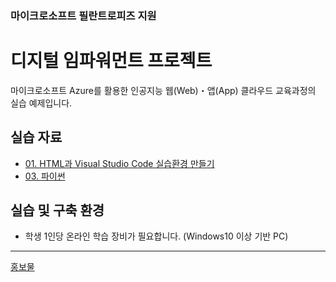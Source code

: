 <!-- <img width="100%" src="https://user-images.githubusercontent.com/64014435/231404978-b6ea3118-0837-49b5-a71e-5acb1d64ca73.png"/>
 -->
### 마이크로소프트 필란트로피즈 지원
# 디지털 임파워먼트 프로젝트

마이크로소프트 Azure를 활용한 인공지능 웹(Web)・앱(App) 클라우드 교육과정의 실습 예제입니다.

## 실습 자료
- [01. HTML과 Visual Studio Code 실습환경 만들기](https://github.com/zibb03/Web-App-Practice/tree/main/ch2)
- [03. 파이썬](https://github.com/zibb03/Web-App-Practice/tree/main/ch4)
<!-- - 5차시
- 6차시
- 7차시
- 8차시
- 9차시
- 10차시 -->

## 실습 및 구축 환경
- 학생 1인당 온라인 학습 장비가 필요합니다. (Windows10 이상 기반 PC)

---

[홍보물](https://microschool.kr/MS)
